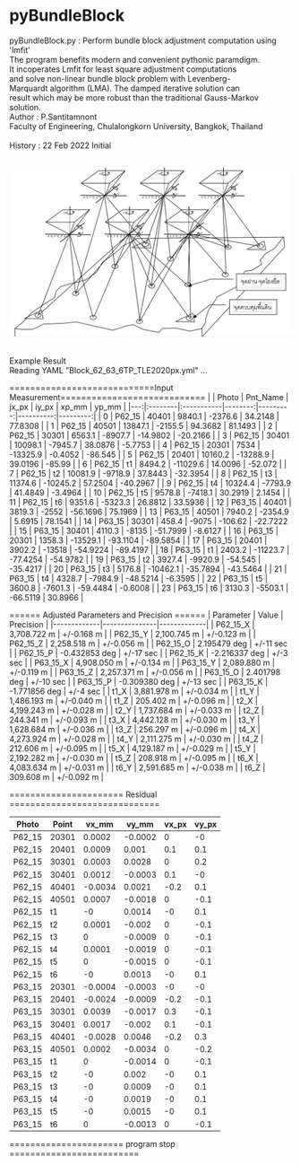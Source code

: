 # pyBundleBlock

pyBundleBlock.py : Perform bundle block adjustment computation using 'lmfit'</br>
        The program benefits modern and convenient  pythonic paramdigm.</br>
        It incoperates Lmfit for least square adjustment computations</br>
        and solve non-linear bundle block problem with Levenberg-</br>
        Marquardt algorithm (LMA). The damped iterative solution can</br>
        result which may be more robust than the traditional Gauss-Markov</br>
        solution.</br>
Author   : P.Santitamnont</br>
           Faculty of Engineering, Chulalongkorn University, Bangkok, Thailand</br>
</br>
History  : 22 Feb 2022  Initial</br>
</br>

![Alt text](https://github.com/phisan-chula/pyBundleBlock/blob/main/AerialTriangulation.PNG?raw=true)

</br>
Example Result</br>
Reading YAML "Block_62_63_6TP_TLE2020px.yml" ...</br>

============================Input Measurement============================
|    | Photo   | Pnt_Name   |   jx_px |    iy_px |     xp_mm |    yp_mm |
|---:|:--------|:-----------|--------:|---------:|----------:|---------:|
|  0 | P62_15  | 40401      |  9840.1 |  -2376.6 |   34.2148 |  77.8308 |
|  1 | P62_15  | 40501      | 13847.1 |  -2155.5 |   94.3682 |  81.1493 |
|  2 | P62_15  | 30301      |  6563.1 |  -8907.7 |  -14.9802 | -20.2166 |
|  3 | P62_15  | 30401      | 10098.1 |  -7945.7 |   38.0876 |  -5.7753 |
|  4 | P62_15  | 20301      |  7534   | -13325.9 |   -0.4052 | -86.545  |
|  5 | P62_15  | 20401      | 10160.2 | -13288.9 |   39.0196 | -85.99   |
|  6 | P62_15  | t1         |  8494.2 | -11029.6 |   14.0096 | -52.072  |
|  7 | P62_15  | t2         | 10081.9 |  -9718.9 |   37.8443 | -32.3954 |
|  8 | P62_15  | t3         | 11374.6 | -10245.2 |   57.2504 | -40.2967 |
|  9 | P62_15  | t4         | 10324.4 |  -7793.9 |   41.4849 |  -3.4964 |
| 10 | P62_15  | t5         |  9578.8 |  -7418.1 |   30.2919 |   2.1454 |
| 11 | P62_15  | t6         |  9351.6 |  -5323.3 |   26.8812 |  33.5936 |
| 12 | P63_15  | 40401      |  3819.3 |  -2552   |  -56.1696 |  75.1969 |
| 13 | P63_15  | 40501      |  7940.2 |  -2354.9 |    5.6915 |  78.1541 |
| 14 | P63_15  | 30301      |   458.4 |  -9075   | -106.62   | -22.7222 |
| 15 | P63_15  | 30401      |  4110.3 |  -8135   |  -51.7999 |  -8.6127 |
| 16 | P63_15  | 20301      |  1358.3 | -13529.1 |  -93.1104 | -89.5854 |
| 17 | P63_15  | 20401      |  3902.2 | -13518   |  -54.9224 | -89.4197 |
| 18 | P63_15  | t1         |  2403.2 | -11223.7 |  -77.4254 | -54.9782 |
| 19 | P63_15  | t2         |  3927.4 |  -9920.9 |  -54.545  | -35.4217 |
| 20 | P63_15  | t3         |  5176.8 | -10462.1 |  -35.7894 | -43.5464 |
| 21 | P63_15  | t4         |  4328.7 |  -7984.9 |  -48.5214 |  -6.3595 |
| 22 | P63_15  | t5         |  3600.8 |  -7601.3 |  -59.4484 |  -0.6008 |
| 23 | P63_15  | t6         |  3130.3 |  -5503.1 |  -66.5119 |  30.8966 |

====== Adjusted Parameters and Precision ======
|   Parameter |         Value |   Precision |
|-------------|---------------|-------------|
|    P62_15_X |   3,708.722 m |  +/-0.168 m |
|    P62_15_Y |   2,100.745 m |  +/-0.123 m |
|    P62_15_Z |   2,258.518 m |  +/-0.056 m |
|    P62_15_O |  2.195479 deg |   +/-11 sec |
|    P62_15_P | -0.432853 deg |   +/-17 sec |
|    P62_15_K | -2.216337 deg |    +/-3 sec |
|    P63_15_X |   4,908.050 m |  +/-0.134 m |
|    P63_15_Y |   2,089.880 m |  +/-0.119 m |
|    P63_15_Z |   2,257.371 m |  +/-0.056 m |
|    P63_15_O |  2.401798 deg |   +/-10 sec |
|    P63_15_P | -0.309380 deg |   +/-13 sec |
|    P63_15_K | -1.771856 deg |    +/-4 sec |
|        t1_X |   3,881.978 m |  +/-0.034 m |
|        t1_Y |   1,486.193 m |  +/-0.040 m |
|        t1_Z |     205.402 m |  +/-0.096 m |
|        t2_X |   4,199.243 m |  +/-0.028 m |
|        t2_Y |   1,737.684 m |  +/-0.033 m |
|        t2_Z |     244.341 m |  +/-0.093 m |
|        t3_X |   4,442.128 m |  +/-0.030 m |
|        t3_Y |   1,628.684 m |  +/-0.036 m |
|        t3_Z |     256.297 m |  +/-0.096 m |
|        t4_X |   4,273.924 m |  +/-0.028 m |
|        t4_Y |   2,111.275 m |  +/-0.030 m |
|        t4_Z |     212.606 m |  +/-0.095 m |
|        t5_X |   4,129.187 m |  +/-0.029 m |
|        t5_Y |   2,192.282 m |  +/-0.030 m |
|        t5_Z |     208.918 m |  +/-0.095 m |
|        t6_X |   4,083.634 m |  +/-0.031 m |
|        t6_Y |   2,591.685 m |  +/-0.038 m |
|        t6_Z |     309.608 m |  +/-0.092 m |

====================== Residual =============================

| Photo   | Point   |   vx_mm |   vy_mm |   vx_px |   vy_px |
|---------|---------|---------|---------|---------|---------|
| P62_15  | 20301   |  0.0002 | -0.0002 |     0   |    -0   |
| P62_15  | 20401   |  0.0009 |  0.001  |     0.1 |     0.1 |
| P62_15  | 30301   |  0.0003 |  0.0028 |     0   |     0.2 |
| P62_15  | 30401   |  0.0012 | -0.0003 |     0.1 |    -0   |
| P62_15  | 40401   | -0.0034 |  0.0021 |    -0.2 |     0.1 |
| P62_15  | 40501   |  0.0007 | -0.0018 |     0   |    -0.1 |
| P62_15  | t1      | -0      |  0.0014 |    -0   |     0.1 |
| P62_15  | t2      |  0.0001 | -0.002  |     0   |    -0.1 |
| P62_15  | t3      |  0      | -0.0009 |     0   |    -0.1 |
| P62_15  | t4      |  0.0001 | -0.0019 |     0   |    -0.1 |
| P62_15  | t5      |  0      | -0.0015 |     0   |    -0.1 |
| P62_15  | t6      | -0      |  0.0013 |    -0   |     0.1 |
| P63_15  | 20301   | -0.0004 | -0.0003 |    -0   |    -0   |
| P63_15  | 20401   | -0.0024 | -0.0009 |    -0.2 |    -0.1 |
| P63_15  | 30301   |  0.0039 | -0.0017 |     0.3 |    -0.1 |
| P63_15  | 30401   |  0.0017 | -0.002  |     0.1 |    -0.1 |
| P63_15  | 40401   | -0.0028 |  0.0046 |    -0.2 |     0.3 |
| P63_15  | 40501   |  0.0002 | -0.0034 |     0   |    -0.2 |
| P63_15  | t1      |  0      | -0.0014 |     0   |    -0.1 |
| P63_15  | t2      | -0      |  0.002  |    -0   |     0.1 |
| P63_15  | t3      | -0      |  0.0009 |    -0   |     0.1 |
| P63_15  | t4      | -0      |  0.0019 |    -0   |     0.1 |
| P63_15  | t5      | -0      |  0.0015 |    -0   |     0.1 |
| P63_15  | t6      |  0      | -0.0013 |     0   |    -0.1 |

====================== program stop =========================


